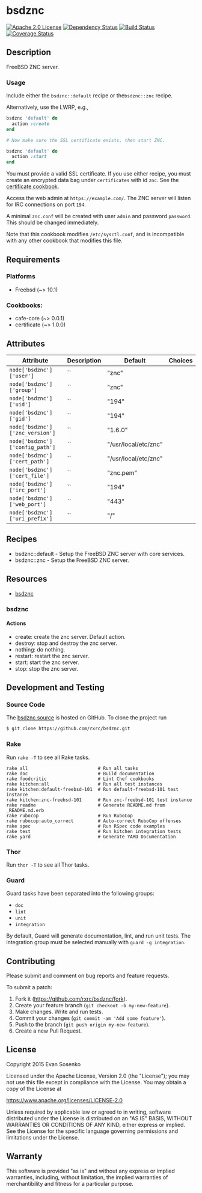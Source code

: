 # bsdznc

[![Apache 2.0 License](https://img.shields.io/github/license/rxrc/bsdznc.svg)](./LICENSE.txt)
[![Dependency Status](https://img.shields.io/gemnasium/rxrc/bsdznc.svg)](https://gemnasium.com/rxrc/bsdznc)
[![Build Status](https://img.shields.io/travis/rxrc/bsdznc.svg)](https://travis-ci.org/rxrc/bsdznc)
[![Coverage Status](https://img.shields.io/codecov/c/github/rxrc/bsdznc.svg)](https://codecov.io/github/rxrc/bsdznc)

## Description

FreeBSD ZNC server.

### Usage

Include either the `bsdznc::default` recipe
or the`bsdznc::znc` recipe.

Alternatively, use the LWRP, e.g.,

```ruby
bsdznc 'default' do
  action :create
end

# Now make sure the SSL certificate exists, then start ZNC.

bsdznc 'default' do
  action :start
end
```

You must provide a valid SSL certificate.
If you use either recipe, you must create an encrypted data bag under
`certificates` with id `znc`.
See the [certificate cookbook].

Access the web admin at `https://example.com/`.
The ZNC server will listen for IRC connections on port `194`.

A minimal `znc.conf` will be created
with user `admin` and password `password`.
This should be changed immediately.

Note that this cookbook modifies `/etc/sysctl.conf`,
and is incompatible with any other cookbook that modifies this file.

[certificate cookbook]: https://supermarket.chef.io/cookbooks/certificate


## Requirements

### Platforms

* Freebsd (~> 10.1)

### Cookbooks:

* cafe-core (~> 0.0.1)
* certificate (~> 1.0.0)

## Attributes

Attribute | Description | Default | Choices
----------|-------------|---------|--------
`node['bsdznc']['user']` | `` | "znc" |
`node['bsdznc']['group']` | `` | "znc" |
`node['bsdznc']['uid']` | `` | "194" |
`node['bsdznc']['gid']` | `` | "194" |
`node['bsdznc']['znc_version']` | `` | "1.6.0" |
`node['bsdznc']['config_path']` | `` | "/usr/local/etc/znc" |
`node['bsdznc']['cert_path']` | `` | "/usr/local/etc/znc" |
`node['bsdznc']['cert_file']` | `` | "znc.pem" |
`node['bsdznc']['irc_port']` | `` | "194" |
`node['bsdznc']['web_port']` | `` | "443" |
`node['bsdznc']['uri_prefix']` | `` | "/" |

## Recipes

* bsdznc::default - Setup the FreeBSD ZNC server with core services.
* bsdznc::znc - Setup the FreeBSD ZNC server.

## Resources

* [bsdznc](#bsdznc)

### bsdznc



#### Actions

- create: create the znc server. Default action.
- destroy: stop and destroy the znc server.
- nothing: do nothing.
- restart: restart the znc server.
- start: start the znc server.
- stop: stop the znc server.

## Development and Testing

### Source Code

The [bsdznc source](https://github.com/rxrc/bsdznc)
is hosted on GitHub.
To clone the project run

```bash
$ git clone https://github.com/rxrc/bsdznc.git
```

### Rake

Run `rake -T` to see all Rake tasks.

```
rake all                          # Run all tasks
rake doc                          # Build documentation
rake foodcritic                   # Lint Chef cookbooks
rake kitchen:all                  # Run all test instances
rake kitchen:default-freebsd-101  # Run default-freebsd-101 test instance
rake kitchen:znc-freebsd-101      # Run znc-freebsd-101 test instance
rake readme                       # Generate README.md from _README.md.erb
rake rubocop                      # Run RuboCop
rake rubocop:auto_correct         # Auto-correct RuboCop offenses
rake spec                         # Run RSpec code examples
rake test                         # Run kitchen integration tests
rake yard                         # Generate YARD Documentation
```

### Thor

Run `thor -T` to see all Thor tasks.

### Guard

Guard tasks have been separated into the following groups:

- `doc`
- `lint`
- `unit`
- `integration`

By default, Guard will generate documentation, lint, and run unit tests.
The integration group must be selected manually with `guard -g integration`.

## Contributing

Please submit and comment on bug reports and feature requests.

To submit a patch:

1. Fork it (https://github.com/rxrc/bsdznc/fork).
2. Create your feature branch (`git checkout -b my-new-feature`).
3. Make changes. Write and run tests.
4. Commit your changes (`git commit -am 'Add some feature'`).
5. Push to the branch (`git push origin my-new-feature`).
6. Create a new Pull Request.

## License

Copyright 2015 Evan Sosenko

Licensed under the Apache License, Version 2.0 (the "License");
you may not use this file except in compliance with the License.
You may obtain a copy of the License at

https://www.apache.org/licenses/LICENSE-2.0

Unless required by applicable law or agreed to in writing, software
distributed under the License is distributed on an "AS IS" BASIS,
WITHOUT WARRANTIES OR CONDITIONS OF ANY KIND, either express or implied.
See the License for the specific language governing permissions and
limitations under the License.

## Warranty

This software is provided "as is" and without any express or
implied warranties, including, without limitation, the implied
warranties of merchantibility and fitness for a particular
purpose.
